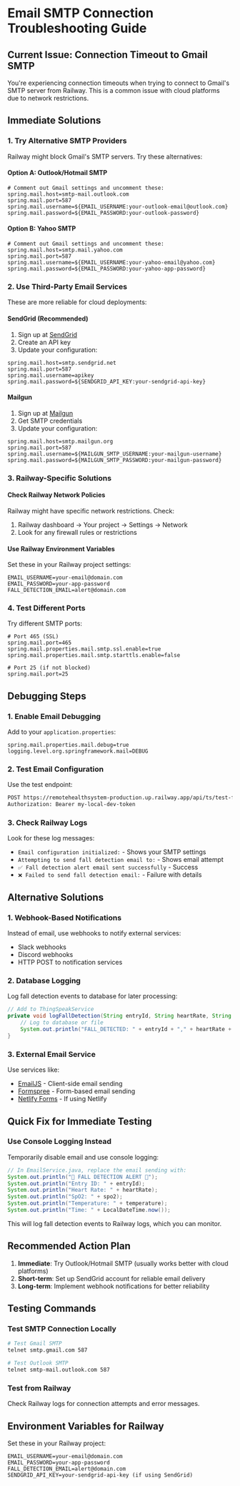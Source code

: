 # Email SMTP Connection Troubleshooting Guide

## Current Issue: Connection Timeout to Gmail SMTP

You're experiencing connection timeouts when trying to connect to Gmail's SMTP server from Railway. This is a common issue with cloud platforms due to network restrictions.

## Immediate Solutions

### 1. Try Alternative SMTP Providers

Railway might block Gmail's SMTP servers. Try these alternatives:

#### Option A: Outlook/Hotmail SMTP
```properties
# Comment out Gmail settings and uncomment these:
spring.mail.host=smtp-mail.outlook.com
spring.mail.port=587
spring.mail.username=${EMAIL_USERNAME:your-outlook-email@outlook.com}
spring.mail.password=${EMAIL_PASSWORD:your-outlook-password}
```

#### Option B: Yahoo SMTP
```properties
# Comment out Gmail settings and uncomment these:
spring.mail.host=smtp.mail.yahoo.com
spring.mail.port=587
spring.mail.username=${EMAIL_USERNAME:your-yahoo-email@yahoo.com}
spring.mail.password=${EMAIL_PASSWORD:your-yahoo-app-password}
```

### 2. Use Third-Party Email Services

These are more reliable for cloud deployments:

#### SendGrid (Recommended)
1. Sign up at [SendGrid](https://sendgrid.com/)
2. Create an API key
3. Update your configuration:
```properties
spring.mail.host=smtp.sendgrid.net
spring.mail.port=587
spring.mail.username=apikey
spring.mail.password=${SENDGRID_API_KEY:your-sendgrid-api-key}
```

#### Mailgun
1. Sign up at [Mailgun](https://www.mailgun.com/)
2. Get SMTP credentials
3. Update your configuration:
```properties
spring.mail.host=smtp.mailgun.org
spring.mail.port=587
spring.mail.username=${MAILGUN_SMTP_USERNAME:your-mailgun-username}
spring.mail.password=${MAILGUN_SMTP_PASSWORD:your-mailgun-password}
```

### 3. Railway-Specific Solutions

#### Check Railway Network Policies
Railway might have specific network restrictions. Check:
1. Railway dashboard → Your project → Settings → Network
2. Look for any firewall rules or restrictions

#### Use Railway Environment Variables
Set these in your Railway project settings:
```
EMAIL_USERNAME=your-email@domain.com
EMAIL_PASSWORD=your-app-password
FALL_DETECTION_EMAIL=alert@domain.com
```

### 4. Test Different Ports

Try different SMTP ports:
```properties
# Port 465 (SSL)
spring.mail.port=465
spring.mail.properties.mail.smtp.ssl.enable=true
spring.mail.properties.mail.smtp.starttls.enable=false

# Port 25 (if not blocked)
spring.mail.port=25
```

## Debugging Steps

### 1. Enable Email Debugging
Add to your `application.properties`:
```properties
spring.mail.properties.mail.debug=true
logging.level.org.springframework.mail=DEBUG
```

### 2. Test Email Configuration
Use the test endpoint:
```bash
POST https://remotehealthsystem-production.up.railway.app/api/ts/test-fall-detection-email
Authorization: Bearer my-local-dev-token
```

### 3. Check Railway Logs
Look for these log messages:
- `Email configuration initialized:` - Shows your SMTP settings
- `Attempting to send fall detection email to:` - Shows email attempt
- `✅ Fall detection alert email sent successfully` - Success
- `❌ Failed to send fall detection email:` - Failure with details

## Alternative Solutions

### 1. Webhook-Based Notifications
Instead of email, use webhooks to notify external services:
- Slack webhooks
- Discord webhooks
- HTTP POST to notification services

### 2. Database Logging
Log fall detection events to database for later processing:
```java
// Add to ThingSpeakService
private void logFallDetection(String entryId, String heartRate, String spo2, String temperature) {
    // Log to database or file
    System.out.println("FALL_DETECTED: " + entryId + "," + heartRate + "," + spo2 + "," + temperature);
}
```

### 3. External Email Service
Use services like:
- [EmailJS](https://www.emailjs.com/) - Client-side email sending
- [Formspree](https://formspree.io/) - Form-based email sending
- [Netlify Forms](https://www.netlify.com/products/forms/) - If using Netlify

## Quick Fix for Immediate Testing

### Use Console Logging Instead
Temporarily disable email and use console logging:

```java
// In EmailService.java, replace the email sending with:
System.out.println("🚨 FALL DETECTION ALERT 🚨");
System.out.println("Entry ID: " + entryId);
System.out.println("Heart Rate: " + heartRate);
System.out.println("SpO2: " + spo2);
System.out.println("Temperature: " + temperature);
System.out.println("Time: " + LocalDateTime.now());
```

This will log fall detection events to Railway logs, which you can monitor.

## Recommended Action Plan

1. **Immediate**: Try Outlook/Hotmail SMTP (usually works better with cloud platforms)
2. **Short-term**: Set up SendGrid account for reliable email delivery
3. **Long-term**: Implement webhook notifications for better reliability

## Testing Commands

### Test SMTP Connection Locally
```bash
# Test Gmail SMTP
telnet smtp.gmail.com 587

# Test Outlook SMTP
telnet smtp-mail.outlook.com 587
```

### Test from Railway
Check Railway logs for connection attempts and error messages.

## Environment Variables for Railway

Set these in your Railway project:
```
EMAIL_USERNAME=your-email@domain.com
EMAIL_PASSWORD=your-app-password
FALL_DETECTION_EMAIL=alert@domain.com
SENDGRID_API_KEY=your-sendgrid-api-key (if using SendGrid)
```
